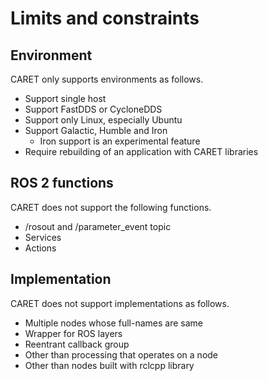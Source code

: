 # Limits and constraints

## Environment

CARET only supports environments as follows.

- Support single host
- Support FastDDS or CycloneDDS
- Support only Linux, especially Ubuntu
- Support Galactic, Humble and Iron
  - Iron support is an experimental feature
- Require rebuilding of an application with CARET libraries

## ROS 2 functions

CARET does not support the following functions.

- /rosout and /parameter_event topic
- Services
- Actions

## Implementation

CARET does not support implementations as follows.

- Multiple nodes whose full-names are same
- Wrapper for ROS layers
- Reentrant callback group
- Other than processing that operates on a node
- Other than nodes built with rclcpp library

